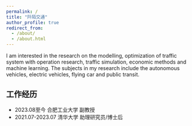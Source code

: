 ```yaml
---
permalink: /
title: "阡陌交通"
author_profile: true
redirect_from: 
  - /about/
  - /about.html
---
```

I am interested in the research on the modelling, optimization of traffic system with operation research, traffic simulation, economic methods and machine learning. The subjects in my research include the autonomous vehicles, electric vehicles, flying car and public transit.

## 工作经历

* 2023.08至今 合肥工业大学 副教授
* 2021.07-2023.07 清华大学 助理研究员/博士后
